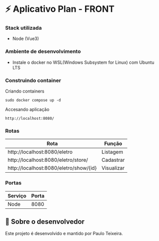 # ⚡ Aplicativo Plan - FRONT #

### Stack utilizada

- Node (Vue3)

### Ambiente de desenvolvimento

- Instale o docker no WSL(Windows Subsystem for Linux) com Ubuntu LTS 

### Construindo container

Criando containers

```
sudo docker compose up -d
```
Accesando aplicação

```
http://localhost:8080/
```
### Rotas
| Rota  | Função |
| --- | --- |
| http://localhost:8080/eletro | Listagem |
| http://localhost:8080/eletro/store/  | Cadastrar |
| http://localhost:8080/eletro/show/{id} | Visualizar |

### Portas
| Serviço  | Porta |
| --- | --- |
| Node | 8080 |

## 🚀 Sobre o desenvolvedor

Este projeto é desenvolvido e mantido por Paulo Teixeira.
